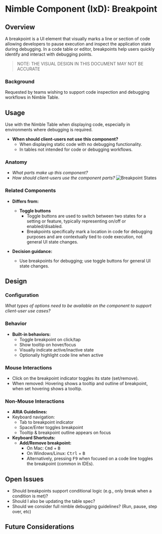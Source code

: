 # Nimble Component (IxD): Breakpoint

## Overview

A breakpoint is a UI element that visually marks a line or section of code allowing developers to pause execution and inspect the application state during debugging. In a code table or editor, breakpoints help users quickly identify and interact with debugging points.

> NOTE: THE VISUAL DESIGN IN THIS DOCUMENT MAY NOT BE ACCURATE
### Background
Requested by teams wishing to support code inspection and debugging workflows in Nimble Table.

## Usage

Use with the Nimble Table when displaying code, especially in environments where debugging is required.

- **When should client-users not use this component?**
  - When displaying static code with no debugging functionality.
  - In tables not intended for code or debugging workflows.

### Anatomy
- *What parts make up this component?*
- *How should client-users use the component parts?*
![Breakpoint States](./states.png)

### Related Components

- **Differs from:**
  - **Toggle buttons**  
    - Toggle buttons are used to switch between two states for a setting or feature, typically representing on/off or enabled/disabled.  
    - Breakpoints specifically mark a location in code for debugging purposes and are contextually tied to code execution, not general UI state changes.

- **Decision guidance:**
  - Use breakpoints for debugging; use toggle buttons for general UI state changes.

## Design

### Configuration
*What types of options need to be available on the component to support client-user use cases?*

### Behavior

- **Built-in behaviors:**
  - Toggle breakpoint on click/tap
  - Show tooltip on hover/focus
  - Visually indicate active/inactive state
  - Optionally highlight code line when active

### Mouse Interactions

- Click on the breakpoint indicator toggles its state (set/remove).
- When removed: Hovering shows a tooltip and outline of breakpoint, when set hovering shows a tooltip.

### Non-Mouse Interactions

- **ARIA Guidelines:** 
- Keyboard navigation:
  - Tab to breakpoint indicator
  - Space/Enter toggles breakpoint
  - Tooltip & breakpoint outline appears on focus
- **Keyboard Shortcuts:**
  - **Add/Remove breakpoint:**  
    - On Mac: <kbd>Cmd</kbd> + <kbd>B</kbd>  
    - On Windows/Linux: <kbd>Ctrl</kbd> + <kbd>B</kbd>
    - Alternatively, pressing <kbd>F9</kbd> when focused on a code line toggles the breakpoint (common in IDEs).


## Open Issues

- Should breakpoints support conditional logic (e.g., only break when a condition is met)?
- Should I also be updating the table spec?
- Should we consider full nimble debugging guidelines? (Run, pause, step over, etc)

## Future Considerations

